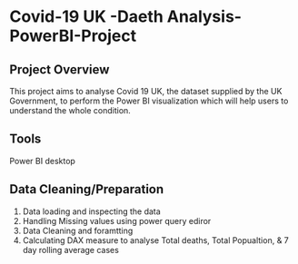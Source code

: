 # Covid-19 UK -Daeth Analysis-PowerBI-Project

## Project Overview

This project aims to analyse Covid 19 UK, the dataset supplied by the UK Government, to perform the Power BI visualization which will help users to understand the whole condition.

## Tools
Power BI desktop

## Data Cleaning/Preparation
1. Data loading and inspecting the data
2. Handling Missing values using power query ediror
3. Data Cleaning and foramtting
4. Calculating DAX measure to analyse Total deaths, Total Popualtion, & 7 day rolling average cases

